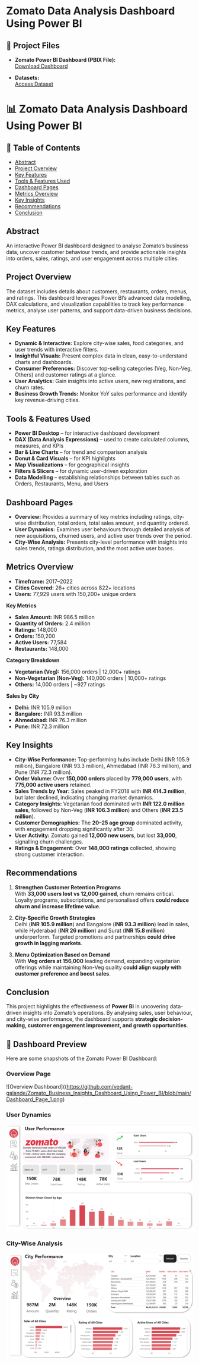 # Zomato Data Analysis Dashboard Using Power BI

## 📂 Project Files

- **Zomato Power BI Dashboard (PBIX File):**  
  [Download Dashboard](https://drive.google.com/file/d/1RigQjE6XeHrNJLIk1iMOvHhNwvVkSuOF/view?usp=sharing)

- **Datasets:**  
  [Access Dataset](https://drive.google.com/drive/folders/1nCqnibGZQLGAKoOovD_f6cgYH2oCti-N?usp=sharing)

# 📊 Zomato Data Analysis Dashboard Using Power BI

## 📑 Table of Contents
- [Abstract](#abstract)
- [Project Overview](#project-overview)
- [Key Features](#key-features)
- [Tools & Features Used](#tools--features-used)
- [Dashboard Pages](#dashboard-pages)
- [Metrics Overview](#metrics-overview)
- [Key Insights](#key-insights)
- [Recommendations](#recommendations)
- [Conclusion](#conclusion)

## Abstract
An interactive Power BI dashboard designed to analyse Zomato’s business data, uncover customer behaviour trends, and provide actionable insights into orders, sales, ratings, and user engagement across multiple cities.

## Project Overview
The dataset includes details about customers, restaurants, orders, menus, and ratings. This dashboard leverages Power BI’s advanced data modelling, DAX calculations, and visualization capabilities to track key performance metrics, analyse user patterns, and support data-driven business decisions.

## Key Features
- **Dynamic & Interactive:** Explore city-wise sales, food categories, and user trends with interactive filters.  
- **Insightful Visuals:** Present complex data in clean, easy-to-understand charts and dashboards.  
- **Consumer Preferences:** Discover top-selling categories (Veg, Non-Veg, Others) and customer ratings at a glance.  
- **User Analytics:** Gain insights into active users, new registrations, and churn rates.  
- **Business Growth Trends:** Monitor YoY sales performance and identify key revenue-driving cities.  

## Tools & Features Used
- **Power BI Desktop** – for interactive dashboard development  
- **DAX (Data Analysis Expressions)** – used to create calculated columns, measures, and KPIs  
- **Bar & Line Charts** – for trend and comparison analysis  
- **Donut & Card Visuals** – for KPI highlights  
- **Map Visualizations** – for geographical insights  
- **Filters & Slicers** – for dynamic user-driven exploration  
- **Data Modelling** – establishing relationships between tables such as Orders, Restaurants, Menu, and Users  

## Dashboard Pages
- **Overview:** Provides a summary of key metrics including ratings, city-wise distribution, total orders, total sales amount, and quantity ordered.  
- **User Dynamics:** Examines user behaviours through detailed analysis of new acquisitions, churned users, and active user trends over the period.  
- **City-Wise Analysis:** Presents city-level performance with insights into sales trends, ratings distribution, and the most active user bases.  

## Metrics Overview
- **Timeframe:** 2017–2022  
- **Cities Covered:** 26+ cities across 822+ locations  
- **Users:** 77,929 users with 150,200+ unique orders  

**Key Metrics**  
- **Sales Amount:** INR 986.5 million  
- **Quantity of Orders:** 2.4 million  
- **Ratings:** 148,000  
- **Orders:** 150,200  
- **Active Users:** 77,584  
- **Restaurants:** 148,000  

**Category Breakdown**  
- **Vegetarian (Veg):** 156,000 orders | 12,000+ ratings  
- **Non-Vegetarian (Non-Veg):** 140,000 orders | 10,000+ ratings  
- **Others:** 14,000 orders | ~927 ratings  

**Sales by City**  
- **Delhi:** INR 105.9 million  
- **Bangalore:** INR 93.3 million  
- **Ahmedabad:** INR 76.3 million  
- **Pune:** INR 72.3 million  

## Key Insights
- **City-Wise Performance:** Top-performing hubs include Delhi (INR 105.9 million), Bangalore (INR 93.3 million), Ahmedabad (INR 76.3 million), and Pune (INR 72.3 million).  
- **Order Volume:** Over **150,000 orders** placed by **779,000 users**, with **775,000 active users** retained.  
- **Sales Trends by Year:** Sales peaked in FY2018 with **INR 414.3 million**, but later declined, indicating changing market dynamics.  
- **Category Insights:** Vegetarian food dominated with **INR 122.0 million sales**, followed by Non-Veg (**INR 106.3 million**) and Others (**INR 23.5 million**).  
- **Customer Demographics:** The **20–25 age group** dominated activity, with engagement dropping significantly after 30.  
- **User Activity:** Zomato gained **12,000 new users**, but lost **33,000**, signalling churn challenges.  
- **Ratings & Engagement:** Over **148,000 ratings** collected, showing strong customer interaction.  

## Recommendations
1. **Strengthen Customer Retention Programs**  
   With **33,000 users lost vs 12,000 gained**, churn remains critical. Loyalty programs, subscriptions, and personalised offers **could reduce churn and increase lifetime value**.  

2. **City-Specific Growth Strategies**  
   Delhi (**INR 105.9 million**) and Bangalore (**INR 93.3 million**) lead in sales, while Hyderabad (**INR 26 million**) and Surat (**INR 15.8 million**) underperform. Targeted promotions and partnerships **could drive growth in lagging markets**.  

3. **Menu Optimization Based on Demand**  
   With **Veg orders at 156,000** leading demand, expanding vegetarian offerings while maintaining Non-Veg quality **could align supply with customer preference and boost sales**.  

## Conclusion
This project highlights the effectiveness of **Power BI** in uncovering data-driven insights into Zomato’s operations. By analysing sales, user behaviour, and city-wise performance, the dashboard supports **strategic decision-making, customer engagement improvement, and growth opportunities**.

## 📸 Dashboard Preview

Here are some snapshots of the Zomato Power BI Dashboard:

### Overview Page
![Overview Dashboard]((https://github.com/vedant-galande/Zomato_Business_Insights_Dashboard_Using_Power_BI/blob/main/Dashboard_Page_1.png)

### User Dynamics
![User Dynamics Dashboard](https://github.com/vedant-galande/Zomato_Business_Insights_Dashboard_Using_Power_BI/blob/main/Dashboard_Page_2.png)

### City-Wise Analysis
![City-Wise Dashboard](https://github.com/vedant-galande/Zomato_Business_Insights_Dashboard_Using_Power_BI/blob/main/Dashboard_Page_3.png)

